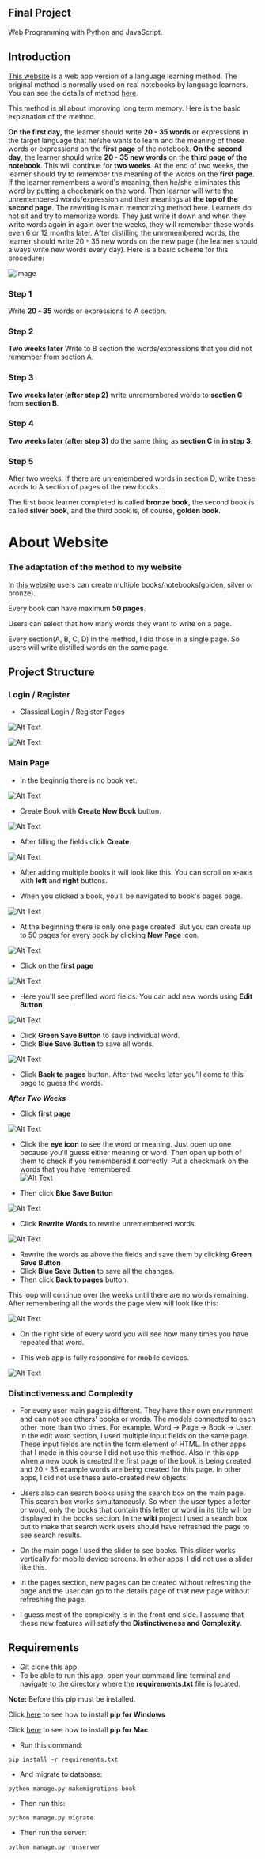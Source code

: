 ## Final Project
Web Programming with Python and JavaScript.
## Introduction
[This website](https://goldenbook-365b5f9f7268.herokuapp.com/) is a web app version of a language learning method. The original method is normally used on real notebooks by language learners. You can see the details of method [here](https://www.open.edu/openlearn/languages/learning-languages/the-goldlist-method).

This method is all about improving long term memory. Here is the basic explanation of the method.
 
**On the first day**, the learner should write **20 - 35 words** or expressions in the target language that he/she wants to learn and the meaning of these words or expressions on the **first page** of the notebook. **On the second day**, the learner should write **20 - 35 new words** on the **third page of the notebook**. This will continue for **two weeks**. At the end of two weeks, the learner should try to remember the meaning of the words on the **first page**. If the learner remembers a word's meaning, then he/she eliminates this word by putting a checkmark on the word. Then learner will write the unremembered words/expression and their meanings at **the top of the second page**. The rewriting is main memorizing method here. Learners do not sit and try to memorize words. They just write it down and when they write words again in again over the weeks, they will remember these words even 6 or 12 months later. After distilling the unremembered words, the learner should write 20 - 35 new words on the new page (the learner should always write new words every day). Here is a basic scheme for this procedure:

![image](https://www.open.edu/openlearn/pluginfile.php/3278519/tool_ocwmanage/articletext/0/image_of_notepad2.png)

### Step 1 
Write **20 - 35** words or expressions to A section.

### Step 2 
**Two weeks later** Write to B section the words/expressions that you did not remember from section A.
### Step 3
**Two weeks later (after step 2)** write unremembered words to **section C** from **section B**.
### Step 4
**Two weeks later (after step 3)** do the same thing as **section C** in **in step 3**.
### Step 5
After two weeks, If there are unremembered words in section D, write these words to A section of pages of the new books.

The first book learner completed is called **bronze book**, the second book is called **silver book**, and the third book is, of course, **golden book**.

# About Website
### The adaptation of the method to my website

In [this website](https://goldenbook-365b5f9f7268.herokuapp.com/) users can create multiple books/notebooks(golden, silver or bronze).

Every book can have maximum **50 pages**. 

Users can select that how many words they want to write on a page.

Every section(A, B, C, D) in the method, I did those in a single page. So users will write distilled words on the same page. 

## Project Structure

### Login / Register 

- Classical Login / Register Pages

![Alt Text](https://i.hizliresim.com/c5m27e5.png)

![Alt Text](https://i.hizliresim.com/pcym8xf.png)

### Main Page

- In the beginnig there is no book yet. 

![Alt Text](https://i.hizliresim.com/920exv4.png)

- Create Book with **Create New Book** button.

![Alt Text](https://i.hizliresim.com/25r4wmr.png)

- After filling the fields click **Create**.

![Alt Text](https://i.hizliresim.com/cyq9cah.png)

- After adding multiple books it will look like this. You can scroll on x-axis with **left** and **right** buttons.

- When you clicked a book, you'll be navigated to book's pages page.

![Alt Text](https://i.hizliresim.com/5s3f2x5.png)

- At the beginning there is only one page created. But you can create up to 50 pages for every book by clicking **New Page** icon.

![Alt Text](https://i.hizliresim.com/7jshfep.png)

- Click on the **first page**

![Alt Text](https://i.hizliresim.com/2tsst98.png)

- Here you'll see prefilled word fields. You can add new words using **Edit Button**.

![Alt Text](https://i.hizliresim.com/ebbu9ss.png)

- Click **Green Save Button** to save individual word.
- Click **Blue Save Button** to save all words.

![Alt Text](https://i.hizliresim.com/bprc7i2.png)

- Click **Back to pages** button. After two weeks later you'll come to this page to guess the words.

***After Two Weeks***

- Click **first page**

![Alt Text](https://i.hizliresim.com/kywd6p0.png)

- Click the **eye icon** to see the word or meaning. Just open up one because you'll guess either meaning or word. Then open up both of them to check if you remembered it correctly. Put a checkmark on the words that you have remembered.  
![Alt Text](https://i.hizliresim.com/k8zhin4.png)


- Then click **Blue Save Button**

![Alt Text](https://i.hizliresim.com/ct481xt.png)

- Click **Rewrite Words** to rewrite unremembered words.

![Alt Text](https://i.hizliresim.com/o40r7r1.png)

- Rewrite the words as above the fields and save them by clicking **Green Save Button**
- Click **Blue Save Button** to save all the changes.
- Then click **Back to pages** button.

This loop will continue over the weeks until there are no words remaining.
After remembering all the words the page view will look like this:

![Alt Text](https://i.hizliresim.com/qtt1d1e.png)

- On the right side of every word you will see how many times you have repeated that word.

- This web app is fully responsive for mobile devices.

![Alt Text](https://i.hizliresim.com/ks2hbp8.png)

### Distinctiveness and Complexity

- For every user main page is different. They have their own environment and can not see others' books or words. The models connected to each other more than two times. For example. Word -> Page -> Book -> User. In the edit word section, I used multiple input fields on the same page. These input fields are not in the form element of HTML. In other apps that I made in this course I did not use this method. Also In this app when a new book is created the first page of the book is being created and 20 - 35 example words are being created for this
page. In other apps, I did not use these auto-created new objects. 
- Users also can search books using the search box on the main page. This search box works simultaneously. So when the user types a letter or word, only the books that contain this letter or word in its title will be displayed in the books section. In the **wiki** project I used a search box but to make that search work users should have refreshed the page to see search results. 

- On the main page I used the slider to see books. This slider works vertically for mobile device screens. In other apps, I did not use a slider like this.

- In the pages section, new pages can be created without refreshing the page and the user can go to the details page of that new page without refreshing the page.

- I guess most of the complexity is in the front-end side. I assume that these new features will satisfy the **Distinctiveness and Complexity**.


## Requirements
- Git clone this app.
- To be able to run this app, open your command line terminal and navigate to the directory where the **requirements.txt** file is located.

**Note:** Before this pip must be installed.

Click [here](https://www.geeksforgeeks.org/how-to-install-pip-on-windows/) to see how to install **pip for Windows**

Click [here](https://macpaw.com/how-to/install-pip-mac) to see how to install **pip for Mac**
- Run this command:

`pip install -r requirements.txt`

- And migrate to database:

`python manage.py makemigrations book`

- Then run this:
 
`python manage.py migrate`

- Then run the server:

`python manage.py runserver`
